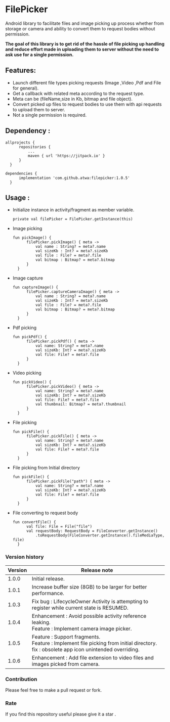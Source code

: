 # FilePicker

Android library to facilitate files and image picking up process whether from storage or camera and ability to convert them to request
bodies without permission.

**The goal of this library is to get rid of the hassle of file picking up handling and reduce effort
made in uploading them to server without the need to ask use for a single permission.**

## Features:

- Launch different file types picking requests (Image ,Video ,Pdf and File for general). 
- Get a callback with related meta according to the request type.
- Meta can be (fileName,size in Kb, bitmap and file object).
- Convert picked up files to request bodies to use them with api requests to upload them to server.
- Not a single permission is required.

## Dependency :

  ```
  allprojects {
		repositories {
			...
			maven { url 'https://jitpack.io' }
		}
	}
  ```

  ```
  dependencies {
	    implementation 'com.github.atwa:filepicker:1.0.5'
	}
  ```

## Usage :
- Initialize instance in activity/fragment as member variable.
  ```
  private val filePicker = FilePicker.getInstance(this)
  ```

- Image picking
  ```
  fun pickImage() {
        filePicker.pickImage() { meta ->
            val name : String? = meta?.name
            val sizeKb : Int? = meta?.sizeKb
            val file : File? = meta?.file
            val bitmap : Bitmap? = meta?.bitmap
        }
    }
  ```
- Image capture
  ```
  fun captureImage() {
        filePicker.captureCameraImage() { meta ->
            val name : String? = meta?.name
            val sizeKb : Int? = meta?.sizeKb
            val file : File? = meta?.file
            val bitmap : Bitmap? = meta?.bitmap
        }
    }
  ```  
- Pdf picking
  ```
  fun pickPdf() {
        filePicker.pickPdf() { meta ->
            val name: String? = meta?.name
            val sizeKb: Int? = meta?.sizeKb
            val file: File? = meta?.file
        }
    }
  ```
- Video picking
  ```
  fun pickVideo() {
        filePicker.pickVideo() { meta ->
            val name: String? = meta?.name
            val sizeKb: Int? = meta?.sizeKb
            val file: File? = meta?.file
            val thumbnail: Bitmap? = meta?.thumbnail
        }
    }
  ```  
- File picking
  ```
  fun pickFile() {
        filePicker.pickFile() { meta ->
            val name: String? = meta?.name
            val sizeKb: Int? = meta?.sizeKb
            val file: File? = meta?.file
        }
    }
  ```
- File picking from Initial directory
  ```
  fun pickFile() {
        filePicker.pickFile("path") { meta ->
            val name: String? = meta?.name
            val sizeKb: Int? = meta?.sizeKb
            val file: File? = meta?.file
        }
    }
  ```
- File converting to request body
  ```
  fun convertFile() {
        val file: File = File("file")
        val requestBody: RequestBody = FileConverter.getInstance()
            .toRequestBody(FileConverter.getInstance().fileMediaType, file)
    }
  ```
  
### Version history
| Version | Release note                                                                                                                                        |
|---------|-----------------------------------------------------------------------------------------------------------------------------------------------------|
| 1.0.0   | Initial release.                                                                                                                                    |
| 1.0.1   | Increase buffer size (8GB) to be larger for better performance.                                                                                     |
| 1.0.3   | Fix bug : LifecycleOwner Activity is attempting to register while current state is RESUMED.                                                         |
| 1.0.4   | Enhancement : Avoid possible activity reference leaking.  <br /> Feature : Implement camera image picker.                                           |
| 1.0.5   | Feature : Support fragments.  <br /> Feature : Implement file picking from initial directory. <br /> fix : obsolete app icon unintended overriding. |
| 1.0.6   | Enhancement : Add file extension to video files and images picked from camera.                                                                      |
  


### Contribution

Please feel free to make a pull request or fork.

### Rate

If you find this repository useful please give it a star .
